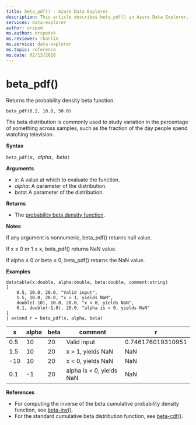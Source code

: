 ```yaml
---
title: beta_pdf() - Azure Data Explorer
description: This article describes beta_pdf() in Azure Data Explorer.
services: data-explorer
author: orspod
ms.author: orspodek
ms.reviewer: rkarlin
ms.service: data-explorer
ms.topic: reference
ms.date: 02/13/2020
---
```

# beta_pdf()

Returns the probability density beta function.

```kusto
beta_pdf(0.2, 10.0, 50.0)
```

The beta distribution is commonly used to study variation in the percentage of something across samples, such as the fraction of the day people spend watching television.

**Syntax**

`beta_pdf(`*x*`, `*alpha*`, `*beta*`)`

**Arguments**

* *x*: A value at which to evaluate the function.
* *alpha*: A parameter of the distribution.
* *beta*: A parameter of the distribution.

**Returns**

* The [probability beta density function](https://en.wikipedia.org/wiki/Beta_distribution#Probability_density_function).

**Notes**

If any argument is nonnumeric, beta_pdf() returns null value.

If x ≤ 0 or 1 ≤ x, beta_pdf() returns NaN value.

If alpha ≤ 0 or beta ≤ 0, beta_pdf() returns the NaN value.

**Examples**

<!-- csl: https://help.kusto.windows.net/Samples -->
```kusto
datatable(x:double, alpha:double, beta:double, comment:string)
[
    0.5, 10.0, 20.0, "Valid input",
    1.5, 10.0, 20.0, "x > 1, yields NaN",
    double(-10), 10.0, 20.0, "x < 0, yields NaN",
    0.1, double(-1.0), 20.0, "alpha is < 0, yields NaN"
]
| extend r = beta_pdf(x, alpha, beta)
```

|x|alpha|beta|comment|r|
|---|---|---|---|---|
|0.5|10|20|Valid input|0.746176019310951|
|1.5|10|20|x > 1, yields NaN|NaN|
|-10|10|20|x < 0, yields NaN|NaN|
|0.1|-1|20|alpha is < 0, yields NaN|NaN|

**References**

* For computing the inverse of the beta cumulative probability density function, see [beta-inv()](./beta-invfunction.md).
* For the standard cumulative beta distribution function, see [beta-cdf()](./beta-cdffunction.md).
